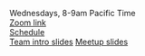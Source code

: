 Wednesdays, 8-9am Pacific Time  
[Zoom link](https://us06web.zoom.us/j/86188807208?pwd=QnhNdnZMZlR2ckxRcE42c3ppRzU0dz09)  
[Schedule](https://docs.google.com/spreadsheets/d/1l-MIkyDp86fTB47hEU5UyDyOrQoqCHwUzKL5VbpE5oM/edit#gid=0)  
[Team intro slides](https://drive.google.com/drive/u/0/folders/1b5LgrrP_qJCyFbKG_KFQ5aF_FAOYRCyY) 
[Meetup slides](https://drive.google.com/drive/folders/1Mndu5H6tygawcyCyfB9PjcjyuumqHynT?usp=sharing)
